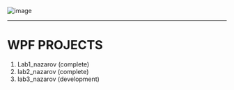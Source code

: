 ![image](https://github.com/FLIPPED-RN/WPF/assets/125796425/368286e0-0c45-49b1-a7b7-85a71abc626a)


---

<h1>WPF PROJECTS</h1>

1. Lab1_nazarov (complete)
2. lab2_nazarov (complete)
3. lab3_nazarov (development)
